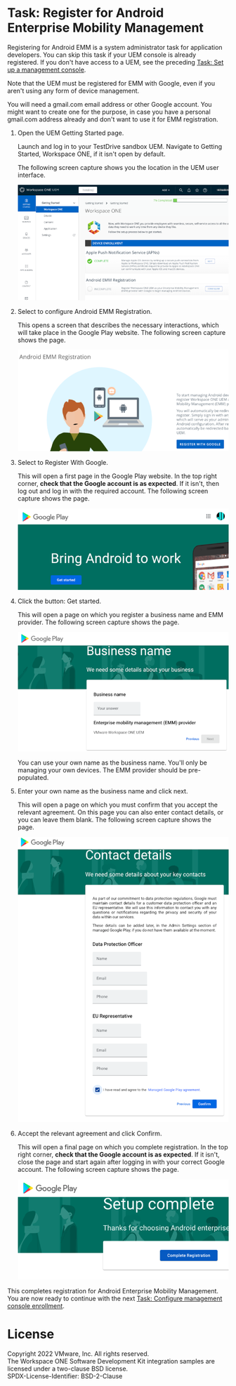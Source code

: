 # Task: Register for Android Enterprise Mobility Management
Registering for Android EMM is a system administrator task for application
developers. You can skip this task if your UEM console is already registered. If
you don't have access to a UEM, see the preceding
[Task: Set up a management console](../01Task_Set-up-a-management-console/readme.md).

Note that the UEM must be registered for EMM with Google, even if you aren't
using any form of device management.

You will need a gmail.com email address or other Google account. You might want
to create one for the purpose, in case you have a personal gmail.com address
already and don't want to use it for EMM registration.

1.  Open the UEM Getting Started page.

    Launch and log in to your TestDrive sandbox UEM. Navigate to Getting
    Started, Workspace ONE, if it isn't open by default.

    The following screen capture shows you the location in the UEM user
    interface.

    ![**Screen Capture:** UEM Getting Started Android EMM Registration](ScreenCapture_UEMGettingStartedAndroid.png)

2.  Select to configure Android EMM Registration.

    This opens a screen that describes the necessary interactions, which will
    take place in the Google Play website. The following screen capture shows
    the page.

    ![**Screen Capture:** UEM Android EMM Registration](ScreenCapture_UEMAndroidEMMRegistration.png)

3.  Select to Register With Google.

    This will open a first page in the Google Play website. In the top right
    corner, **check that the Google account is as expected**. If it isn't, then
    log out and log in with the required account. The following screen capture
    shows the page.

    ![**Screen Capture:** Google Play bring Android to work](ScreenCapture_GooglePlayBringAndroidToWork.png)

4.  Click the button: Get started.

    This will open a page on which you register a business name and EMM
    provider. The following screen capture shows the page.

    ![**Screen Capture:** Google Play Business Name Registration](ScreenCapture_GooglePlayBusinessName.png)

    You can use your own name as the business name. You'll only be managing your
    own devices. The EMM provider should be pre-populated.

5.  Enter your own name as the business name and click next.

    This will open a page on which you must confirm that you accept the relevant
    agreement. On this page you can also enter contact details, or you can leave
    them blank. The following screen capture shows the page.

    ![**Screen Capture:** Google Play Confirmation](ScreenCapture_GooglePlayConfirm.png)

6.  Accept the relevant agreement and click Confirm.

    This will open a final page on which you complete registration. In the top
    right corner, **check that the Google account is as expected**. If it isn't,
    close the page and start again after logging in with your correct Google
    account. The following screen capture shows the page.

    ![**Screen Capture:** Google Play Complete Registration](ScreenCapture_GooglePlayCompleteRegistration.png)

This completes registration for Android Enterprise Mobility Management. You are
now ready to continue with the next
[Task: Configure management console enrollment](../03Task_Configure-management-console-enrollment/readme.md).

# License
Copyright 2022 VMware, Inc. All rights reserved.  
The Workspace ONE Software Development Kit integration samples are licensed
under a two-clause BSD license.  
SPDX-License-Identifier: BSD-2-Clause